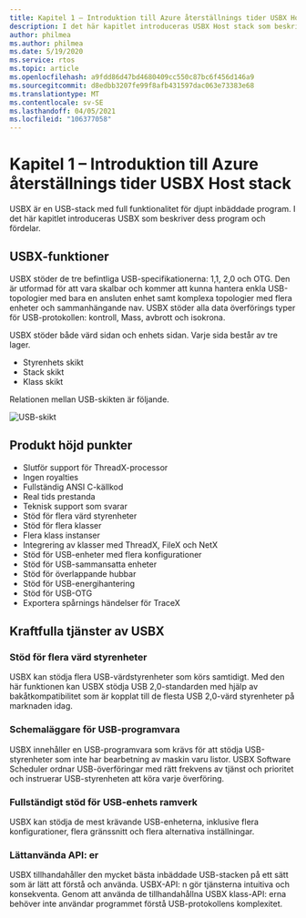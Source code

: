 ```yaml
---
title: Kapitel 1 – Introduktion till Azure återställnings tider USBX Host stack
description: I det här kapitlet introduceras USBX Host stack som beskriver dess program och fördelar.
author: philmea
ms.author: philmea
ms.date: 5/19/2020
ms.service: rtos
ms.topic: article
ms.openlocfilehash: a9fdd86d47bd4680409cc550c87bc6f456d146a9
ms.sourcegitcommit: d8edbb3207fe99f8afb431597dac063e73383e68
ms.translationtype: MT
ms.contentlocale: sv-SE
ms.lasthandoff: 04/05/2021
ms.locfileid: "106377058"
---
```

# <a name="chapter-1---introduction-to-azure-rtos-usbx-host-stack"></a>Kapitel 1 – Introduktion till Azure återställnings tider USBX Host stack

USBX är en USB-stack med full funktionalitet för djupt inbäddade program. I det här kapitlet introduceras USBX som beskriver dess program och fördelar.

## <a name="usbx-features"></a>USBX-funktioner

USBX stöder de tre befintliga USB-specifikationerna: 1,1, 2,0 och OTG. Den är utformad för att vara skalbar och kommer att kunna hantera enkla USB-topologier med bara en ansluten enhet samt komplexa topologier med flera enheter och sammanhängande nav. USBX stöder alla data överförings typer för USB-protokollen: kontroll, Mass, avbrott och isokrona.

USBX stöder både värd sidan och enhets sidan. Varje sida består av tre lager.

- Styrenhets skikt
- Stack skikt
- Klass skikt

Relationen mellan USB-skikten är följande.

![USB-skikt](./media/usbx-device-stack/usb-layers.png)

## <a name="product-highlights"></a>Produkt höjd punkter

- Slutför support för ThreadX-processor
- Ingen royalties
- Fullständig ANSI C-källkod
- Real tids prestanda
- Teknisk support som svarar
- Stöd för flera värd styrenheter
- Stöd för flera klasser
- Flera klass instanser
- Integrering av klasser med ThreadX, FileX och NetX
- Stöd för USB-enheter med flera konfigurationer
- Stöd för USB-sammansatta enheter
- Stöd för överlappande hubbar
- Stöd för USB-energihantering
- Stöd för USB-OTG
- Exportera spårnings händelser för TraceX

## <a name="powerful-services-of-usbx"></a>Kraftfulla tjänster av USBX

### <a name="multiple-host-controller-support"></a>Stöd för flera värd styrenheter

USBX kan stödja flera USB-värdstyrenheter som körs samtidigt. Med den här funktionen kan USBX stödja USB 2,0-standarden med hjälp av bakåtkompatibilitet som är kopplat till de flesta USB 2,0-värd styrenheter på marknaden idag.

### <a name="usb-software-scheduler"></a>Schemaläggare för USB-programvara

USBX innehåller en USB-programvara som krävs för att stödja USB-styrenheter som inte har bearbetning av maskin varu listor. USBX Software Scheduler ordnar USB-överföringar med rätt frekvens av tjänst och prioritet och instruerar USB-styrenheten att köra varje överföring.

### <a name="complete-usb-device-framework-support"></a>Fullständigt stöd för USB-enhets ramverk

USBX kan stödja de mest krävande USB-enheterna, inklusive flera konfigurationer, flera gränssnitt och flera alternativa inställningar.

### <a name="easy-to-use-apis"></a>Lättanvända API: er

USBX tillhandahåller den mycket bästa inbäddade USB-stacken på ett sätt som är lätt att förstå och använda. USBX-API: n gör tjänsterna intuitiva och konsekventa. Genom att använda de tillhandahållna USBX klass-API: erna behöver inte användar programmet förstå USB-protokollens komplexitet.
